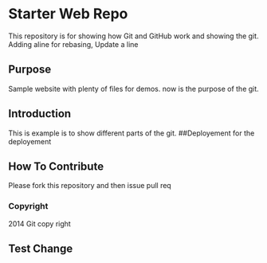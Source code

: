 # Starter Web Repo

This repository is for showing how Git and GitHub work and showing the git.
Adding aline for rebasing,
Update a line
## Purpose

Sample website with plenty of files for demos.
now is the purpose of the git.

## Introduction
This is example is to show different parts of the git.
##Deployement
 for the deployement
## How To Contribute
Please fork this repository and then issue pull req 

### Copyright
2014 Git copy right 

## Test Change